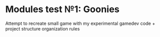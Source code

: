 # Modules test №1: Goonies

Attempt to recreate small game with my experimental gamedev code + project structure organization rules
